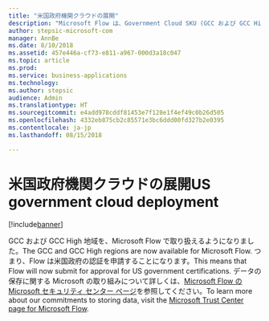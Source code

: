```yaml
---
title: "米国政府機関クラウドの展開"
description: "Microsoft Flow は、Government Cloud SKU (GCC および GCC High を含む) で使用できるようになります。なお、DoD クラウドはこれには含まれません。"
author: stepsic-microsoft-com
manager: AnnBe
ms.date: 8/10/2018
ms.assetid: 457e446a-cf73-e811-a967-000d3a18c047
ms.topic: article
ms.prod: 
ms.service: business-applications
ms.technology: 
ms.author: stepsic
audience: Admin
ms.translationtype: HT
ms.sourcegitcommit: e4add978cddf81453e7f128e1f4ef49c0b26d505
ms.openlocfilehash: 4332eb875cb2c85571e3bc6ddd00fd327b2e0395
ms.contentlocale: ja-jp
ms.lasthandoff: 08/15/2018

---
```

# <a name="us-government-cloud-deployment"></a><span data-ttu-id="4c148-103">米国政府機関クラウドの展開</span><span class="sxs-lookup"><span data-stu-id="4c148-103">US government cloud deployment</span></span>


[!include[banner](../../includes/banner.md)]

<span data-ttu-id="4c148-104">GCC および GCC High 地域を、Microsoft Flow で取り扱えるようになりました。</span><span class="sxs-lookup"><span data-stu-id="4c148-104">The GCC and GCC High regions are now available for Microsoft Flow.</span></span> <span data-ttu-id="4c148-105">つまり、Flow は米国政府の認証を申請することになります。</span><span class="sxs-lookup"><span data-stu-id="4c148-105">This means that Flow will now submit for approval for US government certifications.</span></span> <span data-ttu-id="4c148-106">データの保存に関する Microsoft の取り組みについて詳しくは、[Microsoft Flow の Microsoft セキュリティ センター ページ](https://www.microsoft.com/en-us/TrustCenter/CloudServices/business-application-platform/data-location)を参照してください。</span><span class="sxs-lookup"><span data-stu-id="4c148-106">To learn more about our commitments to storing data, visit the [Microsoft Trust Center page for Microsoft Flow](https://www.microsoft.com/en-us/TrustCenter/CloudServices/business-application-platform/data-location).</span></span>

